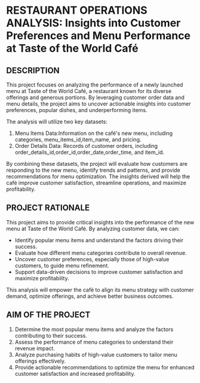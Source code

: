 # RESTAURANT OPERATIONS ANALYSIS: Insights into Customer Preferences and Menu Performance at Taste of the World Café

## DESCRIPTION  
This project focuses on analyzing the performance of a newly launched menu at Taste of the World Café, a restaurant known for its diverse offerings and generous portions. By leveraging customer order data and menu details, the project aims to uncover actionable insights into customer preferences, popular dishes, and underperforming items.  

The analysis will utilize two key datasets:  
1. Menu Items Data:Information on the café's new menu, including categories, menu_items_id,item_name, and pricing.  
2. Order Details Data: Records of customer orders, including order_details_id,order_id,order_date,order_time, and item_id. 

By combining these datasets, the project will evaluate how customers are responding to the new menu, identify trends and patterns, and provide recommendations for menu optimization. The insights derived will help the café improve customer satisfaction, streamline operations, and maximize profitability.  

## PROJECT RATIONALE 
This project aims to provide critical insights into the performance of the new menu at Taste of the World Café. By analyzing customer data, we can:  

- Identify popular menu items and understand the factors driving their success.  
- Evaluate how different menu categories contribute to overall revenue.  
- Uncover customer preferences, especially those of high-value customers, to guide menu refinement.  
- Support data-driven decisions to improve customer satisfaction and maximize profitability.  

This analysis will empower the café to align its menu strategy with customer demand, optimize offerings, and achieve better business outcomes.  

## AIM OF THE PROJECT  
1. Determine the most popular menu items and analyze the factors contributing to their success.  
2. Assess the performance of menu categories to understand their revenue impact.  
3. Analyze purchasing habits of high-value customers to tailor menu offerings effectively.  
4. Provide actionable recommendations to optimize the menu for enhanced customer satisfaction and increased profitability.  
